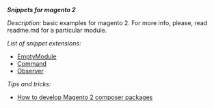 ***Snippets for magento 2***

_Description:_ basic examples for magento 2.
For more info, please, read readme.md for a particular module.

_List of snippet extensions:_

- [EmptyModule](https://github.com/eugene-petrov/magento2-empty-module)
- [Command](https://github.com/eugene-petrov/magento2-command)
- [Observer](https://github.com/eugene-petrov/magento2-observer)

_Tips and tricks:_
- [How to develop Magento 2 composer packages](https://gist.github.com/eugene-petrov/e37a99d696b47700552c1ef9c0cc557e)
